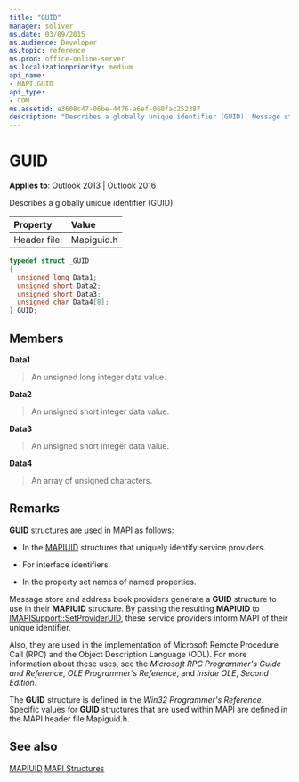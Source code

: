 ```yaml
---
title: "GUID"
manager: soliver
ms.date: 03/09/2015
ms.audience: Developer
ms.topic: reference
ms.prod: office-online-server
ms.localizationpriority: medium
api_name:
- MAPI.GUID
api_type:
- COM
ms.assetid: e3608c47-06be-4476-a6ef-060fac252387
description: "Describes a globally unique identifier (GUID). Message store and address book providers generate a GUID to use in their MAPIUID structure."
---
```


# GUID

**Applies to**: Outlook 2013 | Outlook 2016
  
Describes a globally unique identifier (GUID).
  
|Property |Value |
|:-----|:-----|
|Header file:  <br/> |Mapiguid.h  <br/> |

```cpp
typedef struct _GUID
{
  unsigned long Data1;
  unsigned short Data2;
  unsigned short Data3;
  unsigned char Data4[8];
} GUID;

```

## Members

 **Data1**
  
> An unsigned long integer data value.

 **Data2**
  
> An unsigned short integer data value.

 **Data3**
  
> An unsigned short integer data value.

 **Data4**
  
> An array of unsigned characters.

## Remarks

 **GUID** structures are used in MAPI as follows:
  
- In the [MAPIUID](mapiuid.md) structures that uniquely identify service providers.

- For interface identifiers.

- In the property set names of named properties.

Message store and address book providers generate a **GUID** structure to use in their **MAPIUID** structure. By passing the resulting **MAPIUID** to [IMAPISupport::SetProviderUID](imapisupport-setprovideruid.md), these service providers inform MAPI of their unique identifier.
  
Also, they are used in the implementation of Microsoft Remote Procedure Call (RPC) and the Object Description Language (ODL). For more information about these uses, see the  *Microsoft RPC Programmer's Guide and Reference*, *OLE Programmer's Reference*, and  *Inside OLE*, *Second Edition*.

The **GUID** structure is defined in the *Win32 Programmer's Reference*. Specific values for **GUID** structures that are used within MAPI are defined in the MAPI header file Mapiguid.h.
  
## See also

[MAPIUID](mapiuid.md)
[MAPI Structures](mapi-structures.md)
